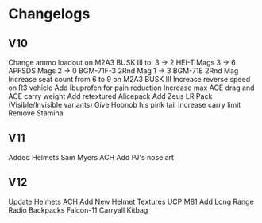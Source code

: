# Changelogs

## V10

Change ammo loadout on M2A3 BUSK III to:
    3 -> 2 HEI-T Mags
    3 -> 6 APFSDS Mags
    2 -> 0 BGM-71F-3 2Rnd Mag
    1 -> 3 BGM-71E 2Rnd Mag
Increase seat count from 6 to 9 on M2A3 BUSK III
Increase reverse speed on R3 vehicle
Add Ibuprofen for pain reduction
Increase max ACE drag and ACE carry weight
Add retextured Alicepack
Add Zeus LR Pack (Visible/Invisible variants)
Give Hobnob his pink tail
Increase carry limit
Remove Stamina

## V11

Added Helmets
    Sam
    Myers
    ACH
Add PJ's nose art

## V12

Update Helmets
	ACH
Add New Helmet Textures
	UCP
	M81
Add Long Range Radio Backpacks
	Falcon-11
	Carryall
	Kitbag